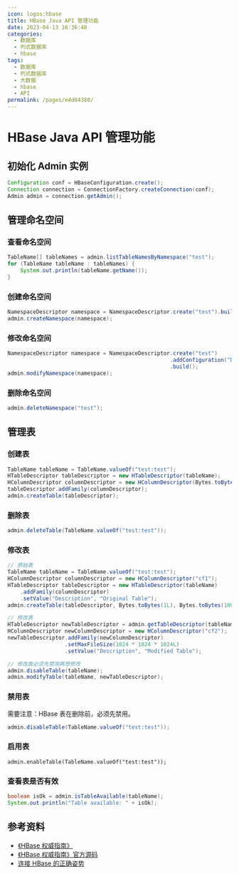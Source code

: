 ```yaml
---
icon: logos:hbase
title: HBase Java API 管理功能
date: 2023-04-13 16:36:48
categories:
  - 数据库
  - 列式数据库
  - hbase
tags:
  - 数据库
  - 列式数据库
  - 大数据
  - hbase
  - API
permalink: /pages/e4d04380/
---
```


# HBase Java API 管理功能

## 初始化 Admin 实例

```java
Configuration conf = HBaseConfiguration.create();
Connection connection = ConnectionFactory.createConnection(conf);
Admin admin = connection.getAdmin();
```

## 管理命名空间

### 查看命名空间

```java
TableName[] tableNames = admin.listTableNamesByNamespace("test");
for (TableName tableName : tableNames) {
    System.out.println(tableName.getName());
}
```

### 创建命名空间

```java
NamespaceDescriptor namespace = NamespaceDescriptor.create("test").build();
admin.createNamespace(namespace);
```

### 修改命名空间

```java
NamespaceDescriptor namespace = NamespaceDescriptor.create("test")
                                                   .addConfiguration("Description", "Test Namespace")
                                                   .build();
admin.modifyNamespace(namespace);
```

### 删除命名空间

```java
admin.deleteNamespace("test");
```

## 管理表

### 创建表

```java
TableName tableName = TableName.valueOf("test:test");
HTableDescriptor tableDescriptor = new HTableDescriptor(tableName);
HColumnDescriptor columnDescriptor = new HColumnDescriptor(Bytes.toBytes("cf"));
tableDescriptor.addFamily(columnDescriptor);
admin.createTable(tableDescriptor);
```

### 删除表

```java
admin.deleteTable(TableName.valueOf("test:test"));
```

### 修改表

```java
// 原始表
TableName tableName = TableName.valueOf("test:test");
HColumnDescriptor columnDescriptor = new HColumnDescriptor("cf1");
HTableDescriptor tableDescriptor = new HTableDescriptor(tableName)
    .addFamily(columnDescriptor)
    .setValue("Description", "Original Table");
admin.createTable(tableDescriptor, Bytes.toBytes(1L), Bytes.toBytes(10000L), 50);

// 修改表
HTableDescriptor newTableDescriptor = admin.getTableDescriptor(tableName);
HColumnDescriptor newColumnDescriptor = new HColumnDescriptor("cf2");
newTableDescriptor.addFamily(newColumnDescriptor)
                  .setMaxFileSize(1024 * 1024 * 1024L)
                  .setValue("Description", "Modified Table");

// 修改表必须先禁用再想修改
admin.disableTable(tableName);
admin.modifyTable(tableName, newTableDescriptor);
```

### 禁用表

需要注意：HBase 表在删除前，必须先禁用。

```java
admin.disableTable(TableName.valueOf("test:test"));
```

### 启用表

```
admin.enableTable(TableName.valueOf("test:test"));
```

### 查看表是否有效

```java
boolean isOk = admin.isTableAvailable(tableName);
System.out.println("Table available: " + isOk);
```

## 参考资料

- [《HBase 权威指南》](https://item.jd.com/11321037.html)
- [《HBase 权威指南》官方源码](https://github.com/larsgeorge/hbase-book)
- [连接 HBase 的正确姿势](https://developer.aliyun.com/article/581702)
